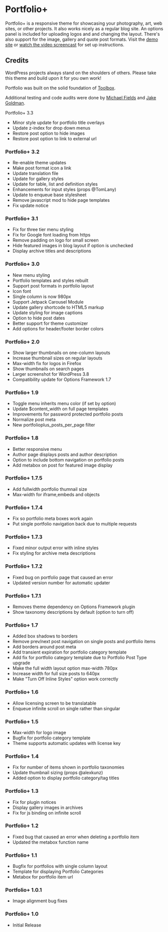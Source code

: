 # Portfolio+

Portfolio+ is a responsive theme for showcasing your photography, art, web sites, or other projects.  It also works nicely as a regular blog site.  An options panel is included for uploading logos and and changing the layout.  There's also support for the image, gallery and quote post formats.  Visit the [demo site](http://themes.wptheming.com/portfolio-plus/) or [watch the video screencast](http://wptheming.com/portfolio-press) for set up instructions.

## Credits

WordPress projects always stand on the shoulders of others.  Please take this theme and build upon it for you own work!

Portfolio was built on the solid foundation of [Toolbox](http://wordpress.org/extend/themes/toolbox).

Additional testing and code audits were done by [Michael Fields](http://wordpress.mfields.org/) and [Jake Goldman](https://twitter.com/jakemgold).

Portfolio+ 3.3

* Minor style update for portfolio title overlays
* Update z-index for drop down menus
* Restore post option to hide images
* Restore post option to link to external url

### Portfolio+ 3.2

* Re-enable theme updates
* Make post format icon a link
* Update translation file
* Update for gallery styles
* Update for table, list and definition styles
* Enhancements for input styles (props @TomLany)
* Update to enqueue base stylesheet
* Remove javascript mod to hide page templates
* Fix update notice


### Portfolio+ 3.1

* Fix for three tier menu styling
* Fix for Google font loading from https
* Remove padding on logo for small screen
* Hide featured images in blog layout if option is unchecked
* Display archive titles and descriptions

### Portfolio+ 3.0

* New menu styling
* Portfolio templates and styles rebuilt
* Support post formats in portfolio layout
* Icon font
* Single column is now 980px
* Support Jetpack Carousel Module
* Update gallery shortcode to HTML5 markup
* Update styling for image captions
* Option to hide post dates
* Better support for theme customizer
* Add options for header/footer border colors

### Portfolio+ 2.0

* Show larger thumbnails on one-column layouts
* Increase thumbnail sizes on regular layouts
* Max-width fix for logos in Firefox
* Show thumbnails on search pages
* Larger screenshot for WordPress 3.8
* Compatibility update for Options Framework 1.7

### Portfolio+ 1.9

* Toggle menu inherits menu color (if set by option)
* Update $content_width on full page templates
* Improvements for password protected portfolio posts
* Normalize post meta
* New portfolioplus_posts_per_page filter

### Portfolio+ 1.8

* Better responsive menu
* Author page displays posts and author description
* Option to include bottom navigation on portfolio posts
* Add metabox on post for featured image display

### Portfolio+ 1.7.5

* Add fullwidth portfolio thumnail size
* Max-width for iframe,embeds and objects

### Portfolio+ 1.7.4

* Fix so portfolio meta boxes work again
* Put single portfolio navigation back due to multiple requests

### Portfolio+ 1.7.3

* Fixed minor output error with inline styles
* Fix styling for archive meta descriptions

### Portfolio+ 1.7.2

* Fixed bug on portfolio page that caused an error
* Updated version number for automatic updater

### Portfolio+ 1.7.1

* Removes theme dependency on Options Framework plugin
* Show taxonomy descriptions by default (option to turn off)

### Portfolio+ 1.7

* Added box shadows to borders
* Remove prev/next post navigation on single posts and portfolio items
* Add borders around post meta
* Add transient expiration for portfolio category template
* Add fix for portfolio category template due to Portfolio Post Type upgrade
* Make the full width layout option max-width 780px
* Increase width for full size posts to 640px
* Make "Turn Off Inline Styles" option work correctly

### Portfolio+ 1.6

* Allow licensing screen to be translatable
* Enqueue infinite scroll on single rather than singular

### Portfolio+ 1.5

* Max-width for logo image
* Bugfix for portfolio category template
* Theme supports automatic updates with license key

### Portfolio+ 1.4

* Fix for number of items shown in portfolio taxonomies
* Update thumbnail sizing (props @alexkunz)
* Added option to display portfolio category/tag titles

### Portfolio+ 1.3

* Fix for plugin notices
* Display gallery images in archives
* Fix for js binding on infinite scroll

### Portfolio+ 1.2

* Fixed bug that caused an error when deleting a portfolio item
* Updated the metabox function name

### Portfolio+ 1.1

* Bugfix for portfolios with single column layout
* Template for displaying Portfolio Categories
* Metabox for portfolio item url

### Portfolio+ 1.0.1

* Image alignment bug fixes

### Portfolio+ 1.0

* Initial Release